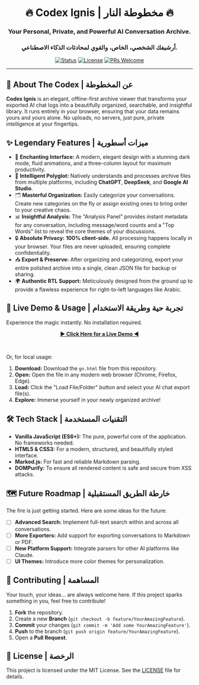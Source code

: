 <div align="center">

# 🔥 Codex Ignis | مخطوطة النار 🔥
### Your Personal, Private, and Powerful AI Conversation Archive.
### أرشيفك الشخصي، الخاص، والقوي لمحادثات الذكاء الاصطناعي.

[![Status](https://img.shields.io/badge/status-active-success.svg)](https://github.com/seif4d/Codex-Ignis)
[![License](https://img.shields.io/badge/license-MIT-blue.svg)](/LICENSE)
[![PRs Welcome](https://img.shields.io/badge/PRs-welcome-brightgreen.svg?style=flat-square)](http://makeapullrequest.com)

</div>

---

## 📜 About The Codex | عن المخطوطة

**Codex Ignis** is an elegant, offline-first archive viewer that transforms your exported AI chat logs into a beautifully organized, searchable, and insightful library. It runs entirely in your browser, ensuring that your data remains yours and yours alone. No uploads, no servers, just pure, private intelligence at your fingertips.

## ✨ Legendary Features | ميزات أسطورية

-   🔮 **Enchanting Interface:** A modern, elegant design with a stunning dark mode, fluid animations, and a three-column layout for maximum productivity.
-   🧠 **Intelligent Polyglot:** Natively understands and processes archive files from multiple platforms, including **ChatGPT**, **DeepSeek**, and **Google AI Studio**.
-   🗂️ **Masterful Organization:** Easily categorize your conversations. Create new categories on the fly or assign existing ones to bring order to your creative chaos.
-   📊 **Insightful Analysis:** The "Analysis Panel" provides instant metadata for any conversation, including message/word counts and a "Top Words" list to reveal the core themes of your discussions.
-   🔒 **Absolute Privacy:** **100% client-side.** All processing happens locally in your browser. Your files are never uploaded, ensuring complete confidentiality.
-   📥 **Export & Preserve:** After organizing and categorizing, export your entire polished archive into a single, clean JSON file for backup or sharing.
-   🌍 **Authentic RTL Support:** Meticulously designed from the ground up to provide a flawless experience for right-to-left languages like Arabic.

## 🚀 Live Demo & Usage | تجربة حية وطريقة الاستخدام

Experience the magic instantly. No installation required.

<div align="center">

**[► Click Here for a Live Demo ◄](https://raw.githack.com/seif4d/Codex-Ignis/main/gn.html)**

</div>

<br>

Or, for local usage:
1.  **Download:** Download the `gn.html` file from this repository.
2.  **Open:** Open the file in any modern web browser (Chrome, Firefox, Edge).
3.  **Load:** Click the "Load File/Folder" button and select your AI chat export file(s).
4.  **Explore:** Immerse yourself in your newly organized archive!

## 🛠️ Tech Stack | التقنيات المستخدمة

-   **Vanilla JavaScript (ES6+):** The pure, powerful core of the application. No frameworks needed.
-   **HTML5 & CSS3:** For a modern, structured, and beautifully styled interface.
-   **Marked.js:** For fast and reliable Markdown parsing.
-   **DOMPurify:** To ensure all rendered content is safe and secure from XSS attacks.

## 🗺️ Future Roadmap | خارطة الطريق المستقبلية

The fire is just getting started. Here are some ideas for the future:

-   [ ] **Advanced Search:** Implement full-text search within and across all conversations.
-   [ ] **More Exporters:** Add support for exporting conversations to Markdown or PDF.
-   [ ] **New Platform Support:** Integrate parsers for other AI platforms like Claude.
-   [ ] **UI Themes:** Introduce more color themes for personalization.

## 🤝 Contributing | المساهمة

Your touch, your ideas... are always welcome here. If this project sparks something in you, feel free to contribute!

1.  **Fork** the repository.
2.  Create a new **Branch** (`git checkout -b feature/YourAmazingFeature`).
3.  **Commit** your changes (`git commit -m 'Add some YourAmazingFeature'`).
4.  **Push** to the branch (`git push origin feature/YourAmazingFeature`).
5.  Open a **Pull Request**.

## 📄 License | الرخصة

This project is licensed under the MIT License. See the [LICENSE](/LICENSE) file for details.
